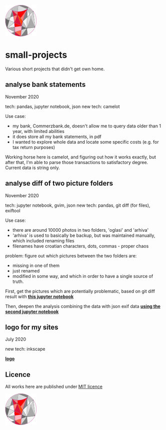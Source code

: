 ![logo](repo-mix.png)

# small-projects
Various short projects that didn't get own home.

## analyse bank statements
November 2020

tech: pandas, jupyter notebook, json
new tech: camelot

Use case:
- my bank, Commerzbank.de, doesn't allow me to query data older than 1 year, with limited abilities
- it does store all my bank statements, in pdf
- I wanted to explore whole data and locate some specific costs (e.g. for tax return purposes)

Working horse here is camelot, and figuring out how it works exactly, but after that, I'm able to parse those transactions to satisfactory degree.
Current data is string only.


## analyse diff of two picture folders
November 2020

tech: jupyter notebook, gvim, json
new tech: pandas, git diff (for files), exiftool

Use case:
- there are around 10000 photos in two folders, 'oglasi' and 'arhiva'
- 'arhiva' is used to basically be backup, but was maintained manually, which included renaming files
- filenames have croatian characters, dots, commas - proper chaos

problem: figure out which pictures between the two folders are:
- missing in one of them
- just renamed
- modified in some way, and which
in order to have a single source of truth.

First, get the pictures which are potentially problematic, based on git diff result with **[this jupyter notebook](analyse_git_diff/git_diff_analyser.ipynb)**

Then, deepen the analysis combining the data with json exif data **[using the second jupyter notebook](analyse_git_diff/dig_with_json.ipynb)**


## logo for my sites
July 2020

new tech: inkscape

**[logo](logo)**

## Licence
All works here are published under [MIT licence](LICENCE)

![logo](repo-mix.png)
